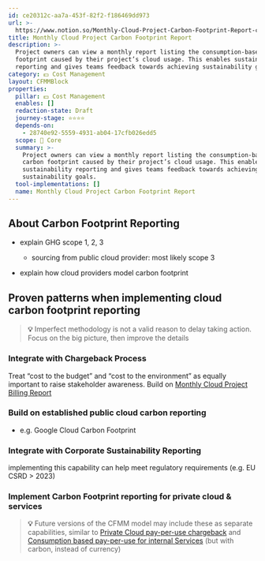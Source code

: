 ```yaml
---
id: ce20312c-aa7a-453f-82f2-f186469dd973
url: >-
  https://www.notion.so/Monthly-Cloud-Project-Carbon-Footprint-Report-ce20312caa7a453f82f2f186469dd973
title: Monthly Cloud Project Carbon Footprint Report
description: >-
  Project owners can view a monthly report listing the consumption-based carbon
  footprint caused by their project’s cloud usage. This enables sustainability
  reporting and gives teams feedback towards achieving sustainability goals.
category: 💵 Cost Management
layout: CFMMBlock
properties:
  pillar: 💵 Cost Management
  enables: []
  redaction-state: Draft
  journey-stage: ⭐️⭐️⭐️⭐️
  depends-on:
    - 28740e92-5559-4931-ab04-17cfb026edd5
  scope: 🏢 Core
  summary: >-
    Project owners can view a monthly report listing the consumption-based
    carbon footprint caused by their project’s cloud usage. This enables
    sustainability reporting and gives teams feedback towards achieving
    sustainability goals.
  tool-implementations: []
  name: Monthly Cloud Project Carbon Footprint Report
---
```


## About Carbon Footprint Reporting

- explain GHG scope 1, 2, 3

    - sourcing from public cloud provider: most likely scope 3

- explain how cloud providers model carbon footprint

## Proven patterns when implementing cloud carbon footprint reporting

> **💡** Imperfect methodology is not a valid reason to delay taking action. Focus on the big picture, then improve the details

### Integrate with Chargeback Process

Treat “cost to the budget” and “cost to the environment” as equally important to raise stakeholder awareness. Build on [Monthly Cloud Project Billing Report](/maturity-model/cost-management/monthly-cloud-project-billing-report.md) 

### Build on established public cloud carbon reporting

- e.g. Google Cloud Carbon Footprint



### Integrate with Corporate Sustainability Reporting

implementing this capability can help meet regulatory requirements (e.g. EU CSRD > 2023)

### Implement Carbon Footprint reporting for private cloud & services

> **💡** Future versions of the CFMM model may include these as separate capabilities, similar to [Private Cloud pay-per-use chargeback](/maturity-model/cost-management/private-cloud-pay-per-use-chargeback.md) and [Consumption based pay-per-use for internal Services](/maturity-model/cost-management/consumption-based-pay-per-use-for-internal-services.md) (but with carbon, instead of currency)

